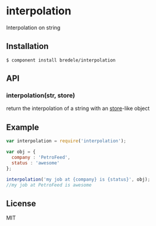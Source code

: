 interpolation
=============

Interpolation on string

## Installation

    $ component install bredele/interpolation

## API

### interpolation(str, store)

  return the interpolation of a string with an [store](https://github.com/bredele/store)-like object

## Example
```js
var interpolation = require('interpolation');

var obj = {
  company : 'PetroFeed',
  status : 'awesome'
};

interpolation('my job at {company} is {status}', obj);
//my job at PetroFeed is awesome
```

## License

  MIT
